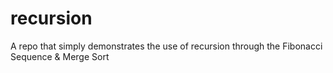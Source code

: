 # recursion
A repo that simply demonstrates the use of recursion through the Fibonacci Sequence &amp; Merge Sort
